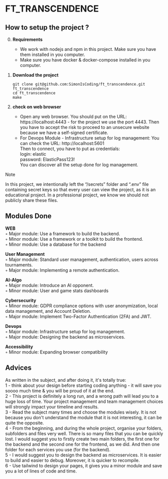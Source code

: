 # FT_TRANSCENDENCE

<!-- Description of the project    -->

<!-- ## Final score
<div align=center>
<img src="https://github.com/SimonIsCoding/utils_and_random/blob/main/ft_irc_grade.png"/>
</div> -->

## How to setup the project ?
0. **Requirements**
    - We work with nodejs and npm in this project. Make sure you have them installed in you computer.
    - Make sure you have docker & docker-compose installed in you computer.

1. **Download the project**
    ```
    git clone git@github.com:SimonIsCoding/ft_transcendence.git ft_transcendence
    cd ft_transcendence
    make
    ```

2. **check on web browser**
   - Open any web browser. You should put on the URL: https://localhost:4443 - for the project we use the port 4443. Then you have to accept the risk to proceed to an unsecure website because we have a self-signed certificate.
   - For Devops Module - Infrastructure setup for log management:
   You can check the URL: http://localhost:5601<br>
   Then to connect, you have to put as credentials: <br>login: elastic<br>password: ElasticPass123!<br>
   You can discover all the setup done for log management.

> [!NOTE]
> In this project, we intentionally left the “/secrets” folder and “.env” file containing secret keys so that every user can view the project, as it is an educational project. In a professional project, we know we should not publicly share these files.

## Modules Done
**WEB**
<br>    ◦ Major module: Use a framework to build the backend.
<br>    ◦ Minor module: Use a framework or a toolkit to build the frontend.
<br>    ◦ Minor module: Use a database for the backend

**User Management**
<br>    ◦ Major module: Standard user management, authentication, users across
tournaments.
<br>    ◦ Major module: Implementing a remote authentication.

**AI-Algo**
<br>    ◦ Major module: Introduce an AI opponent.
<br>    ◦ Minor module: User and game stats dashboards

**Cybersecurity**
<br>    ◦ Minor module: GDPR compliance options with user anonymization, local
data management, and Account Deletion.
<br>    ◦ Major module: Implement Two-Factor Authentication (2FA) and JWT.

**Devops**
<br>    ◦ Major module: Infrastructure setup for log management.
<br>    ◦ Major module: Designing the backend as microservices.

**Accessibility**
<br>    ◦ Minor module: Expanding browser compatibility

## Advices
As written in the subject, and after doing it, it's totally true:<br>
1 - think about your design before starting coding anything - it will save you soooo much time & you will be proud of it at the end.<br>
2 - This project is definitely a long run, and a wrong path will lead you to a huge loss
of time. Your project management and team management choices will strongly impact
your timeline and results.<br>
3 - Read the subject many times and choose the modules wisely. It is not because you don't understand the module that it is not interesting, it can be quite the opposite.<br>
4 - From the beginning, and during the whole project, organise your folders, subfolders and files very well. There is so many files that you can be quickly lost. I would suggest you to firstly create two main folders, the first one for the backend and the second one for the frontend, as we did. And then one folder for each services you use (for the backend).<br>
5 - I would suggest you to design the backend as microservices. It is easier to build and easier to debug. Moreover, it is quicker to recompile.<br>
6 - Use tailwind to design your pages, it gives you a minor module and save you a lot of lines of code and time.<br>
